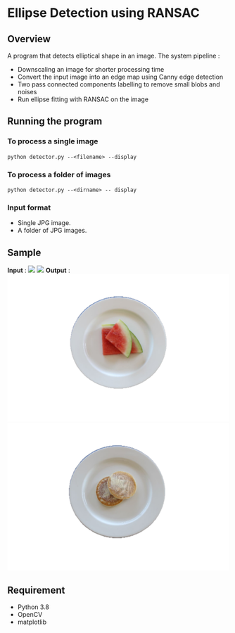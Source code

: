 # Ellipse Detection using RANSAC 
## Overview 
A program that detects elliptical shape in an image. The system pipeline : 
- Downscaling an image for shorter processing time
- Convert the input image into an edge map using Canny edge detection
- Two pass connected components labelling to remove small blobs and noises
- Run ellipse fitting with RANSAC on the image 
## Running the program 
### To process a single image
```console
python detector.py --<filename> --display
```
### To process a folder of images 
```console
python detector.py --<dirname> -- display 
```
### Input format
- Single JPG image.
- A folder of JPG images.
## Sample 
**Input** : 
![](https://github.com/emiltan97/ellipse-detection/blob/master/data/02.JPG)
![](https://github.com/emiltan97/ellipse-detection/blob/master/data/03.JPG) 
**Output** :
![](https://github.com/emiltan97/ellipse-detection/blob/master/out/02.png)
![](https://github.com/emiltan97/ellipse-detection/blob/master/out/03.png)
## Requirement 
- Python 3.8 
- OpenCV 
- matplotlib 
